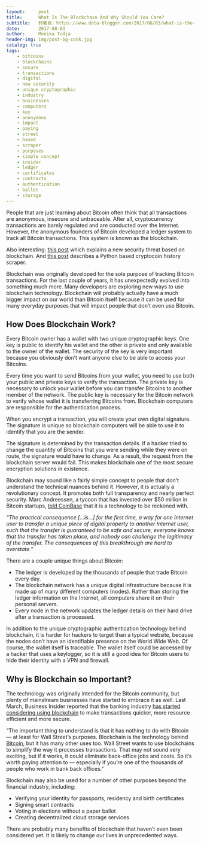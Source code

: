 ```yaml
---
layout:     post
title:      What Is The Blockchain And Why Should You Care?
subtitle:   转载自：https://www.data-blogger.com/2017/08/03/what-is-the-blockchain-and-why-should-you-care/
date:       2017-08-03
author:     Monika Tudja
header-img: img/post-bg-cook.jpg
catalog: true
tags:
    - bitcoins
    - blockchains
    - secure
    - transactions
    - digital
    - new security
    - unique cryptographic
    - industry
    - businesses
    - computers
    - key
    - anonymous
    - impact
    - paying
    - street
    - based
    - scraper
    - purposes
    - simple concept
    - insider
    - ledger
    - certificates
    - contracts
    - authentication
    - ballot
    - storage
---
```


People that are just learning about Bitcoin often think that all transactions are anonymous, insecure and untraceable. After all, cryptocurrency transactions are barely regulated and are conducted over the Internet. However, the anonymous founders of Bitcoin developed a ledger system to track all Bitcoin transactions. This system is known as the blockchain.

Also interesting: [this post](https://www.data-blogger.com/2017/11/20/web-based-cryptocoin-mining-replacement-online-advertising) which explains a new security threat based on blockchain. And [this post](https://www.data-blogger.com/2017/11/22/cryptohist-python-scraper-cryptocurrencies) describes a Python based cryptocoin history scraper.



Blockchain was originally developed for the sole purpose of tracking Bitcoin transactions. For the last couple of years, it has unexpectedly evolved into something much more. Many developers are exploring new ways to use blockchain technology. Blockchain will probably actually have a much bigger impact on our world than Bitcoin itself because it can be used for many everyday purposes that will impact people that don’t even use Bitcoin.

## How Does Blockchain Work?

Every Bitcoin owner has a wallet with two unique cryptographic keys. One key is public to identify his wallet and the other is private and only available to the owner of the wallet. The security of the key is very important because you obviously don’t want anyone else to be able to access your Bitcoins. 

Every time you want to send Bitcoins from your wallet, you need to use both your public and private keys to verify the transaction. The private key is necessary to unlock your wallet before you can transfer Bitcoins to another member of the network. The public key is necessary for the Bitcoin network to verify whose wallet it is transferring Bitcoins from. Blockchain computers are responsible for the authentication process.

When you encrypt a transaction, you will create your own digital signature. The signature is unique so blockchain computers will be able to use it to identify that you are the sender.

The signature is determined by the transaction details. If a hacker tried to change the quantity of Bitcoins that you were sending while they were on route, the signature would have to change. As a result, the request from the blockchain server would fail. This makes blockchain one of the most secure encryption solutions in existence.

Blockchain may sound like a fairly simple concept to people that don’t understand the technical nuances behind it. However, it is actually a revolutionary concept. It promotes both full transparency and nearly perfect security. Marc Andreessen, a tycoon that has invested over $50 million in Bitcoin startups, [told CoinBase](https://www.coindesk.com/information/what-is-blockchain-technology) that it is a technology to be reckoned with.

*“The practical consequence […is…] for the first time, a way for one Internet user to transfer a unique piece of digital property to another Internet user, such that the transfer is guaranteed to be safe and secure, everyone knows that the transfer has taken place, and nobody can challenge the legitimacy of the transfer. The consequences of this breakthrough are hard to overstate.”*

There are a couple unique things about Bitcoin:
- The ledger is developed by the thousands of people that trade Bitcoin every day.
- The blockchain network has a unique digital infrastructure because it is made up of many different computers (nodes). Rather than storing the ledger information on the Internet, all computers share it on their personal servers. 
- Every node in the network updates the ledger details on their hard drive after a transaction is processed.

In addition to the unique cryptographic authentication technology behind blockchain, it is harder for hackers to target than a typical website, because the nodes don’t have an identifiable presence on the World Wide Web. Of course, the wallet itself is traceable. The wallet itself could be accessed by a hacker that uses a keylogger, so it is still a good idea for Bitcoin users to hide their identity with a VPN and firewall. 

## Why is Blockchain so Important?

The technology was originally intended for the Bitcoin community, but plenty of mainstream businesses have started to embrace it as well. Last March, Business Insider reported that the banking industry [has started considering using blockchain](http://www.businessinsider.com/what-is-blockchain-2016-3#blockchains-are-ledgers-like-excel-spreadsheets-but-they-accept-inputs-from-lots-of-different-parties-the-ledger-can-only-be-changed-when-there-is-a-consensus-among-the-group-that-makes-them-more-secure-and-it-means-theres-no-need-for-a-central-authority-) to make transactions quicker, more resource efficient and more secure.

“The important thing to understand is that it has nothing to do with Bitcoin — at least for Wall Street’s purposes. Blockchain is the technology behind [Bitcoin](https://fried.com/history-of-bitcoin), but it has many other uses too. Wall Street wants to use blockchains to simplify the way it processes transactions. That may not sound very exciting, but if it works, it could eliminate back-office jobs and costs. So it’s worth paying attention to — especially if you’re one of the thousands of people who work in bank back offices.”

Blockchain may also be used for a number of other purposes beyond the financial industry, including:
- Verifying your identity for passports, residency and birth certificates
- Signing smart contracts
- Voting in elections without a paper ballot
- Creating decentralized cloud storage services

There are probably many benefits of blockchain that haven’t even been considered yet. It is likely to change our lives in unprecedented ways.



 
